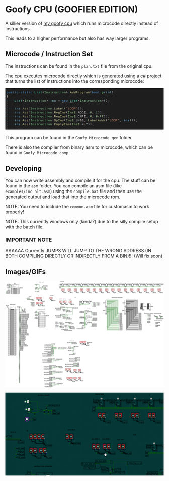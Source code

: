 # Goofy CPU (GOOFIER EDITION)
A sillier version of [my goofy cpu](../) which runs microcode directly instead of instructions. 

This leads to a higher performance but also has way larger programs.



## Microcode / Instruction Set
The instructions can be found in the `plan.txt` file from the original cpu.

The cpu executes microcode directly which is generated using a c# project that turns the list of instructions into the corresponding microcode:

![This is an example of the code that increments the first register until it reaches 0xFF](./imgs/ins.PNG)

This program can be found in the `Goofy Microcode gen` folder.

There is also the compiler from binary asm to microcode, which can be found in `Goofy Microcode comp`.

## Developing

You can now write assembly and compile it for the cpu. The stuff can be found in the `asm` folder. 
You can compile an asm file (like `examples/inc_hlt.asm`) using the `compile.bat` file and then use the generated output and load that into the microcode rom.

NOTE: You need to include the `common.asm` file for customasm to work properly!

NOTE: This currently windows only (kinda?) due to the silly compile setup with the batch file.

### IMPORTANT NOTE
AAAAAA Currently JUMPS WILL JUMP TO THE WRONG ADDRESS (IN BOTH COMPILING DIRECTLY OR INDIRECTLY FROM A BIN)!!! (Will fix soon)

## Images/GIFs
![An image of the full cpu](./imgs/cpu.png)

![The cpu running a test program that adds 1 to the first register until it reaches 0xFF](./imgs/cpu%20test%202.gif)
